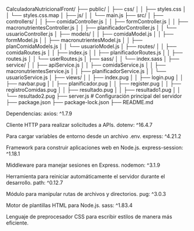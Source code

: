 CalculadoraNutricionalFront/
├── public/
│   ├── css/
│   │   ├── styles.css
│   │   └── styles.css.map
│   ├── js/
│   │   └── main.js
├── src/
│   ├── controllers/
│   │   ├── comidaController.js
│   │   ├── formController.js
│   │   ├── macronutrientesController.js
│   │   ├── planificadorController.js
│   │   └── usuarioController.js
│   ├── models/
│   │   ├── comidaModel.js
│   │   ├── formModel.js
│   │   ├── macronutrientesModel.js
│   │   ├── planComidaModels.js
│   │   └── usuarioModel.js
│   ├── routes/
│   │   ├── comidaRoutes.js
│   │   ├── index.js
│   │   ├── planificadorRoutes.js
│   │   ├── routes.js
│   │   └── userRoutes.js
│   ├── sass/
│   │   └── index.sass
│   ├── service/
│   │   ├── apiService.js
│   │   ├── comidaService.js
│   │   ├── macronutrientesService.js
│   │   ├── planificadorService.js
│   │   └── usuarioService.js
│   ├── views/
│   │   ├── index.pug
│   │   ├── login.pug
│   │   ├── navbar.pug
│   │   ├── planificador.pug
│   │   ├── register.pug
│   │   ├── registroComidas.pug
│   │   ├── resultado.pug
│   │   ├── resultado1.pug
│   │   └── resultado2.pug
├── server.js   # Configuración principal del servidor
├── package.json
├── package-lock.json
├── README.md

Dependencias:
axios: ^1.7.9

Cliente HTTP para realizar solicitudes a APIs.
dotenv: ^16.4.7

Para cargar variables de entorno desde un archivo .env.
express: ^4.21.2

Framework para construir aplicaciones web en Node.js.
express-session: ^1.18.1

Middleware para manejar sesiones en Express.
nodemon: ^3.1.9

Herramienta para reiniciar automáticamente el servidor durante el desarrollo.
path: ^0.12.7

Módulo para manipular rutas de archivos y directorios.
pug: ^3.0.3

Motor de plantillas HTML para Node.js.
sass: ^1.83.4

Lenguaje de preprocesador CSS para escribir estilos de manera más eficiente.

